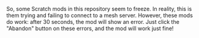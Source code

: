 So, some Scratch mods in this repository seem to freeze. In reality, this is them trying and failing to connect to a mesh server. However, these mods do work: after 30 seconds, the mod will show an error. Just click the "Abandon" button on these errors, and the mod will work just fine!

